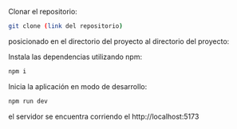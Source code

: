 
 Clonar el repositorio:
```bash
git clone (link del repositorio)
```


posicionado en el directorio del proyecto al directorio del proyecto:

 Instala las dependencias utilizando npm:
```bash
npm i
```

 Inicia la aplicación en modo de desarrollo:
```bash
npm run dev
```

el servidor se encuentra corriendo el http://localhost:5173 